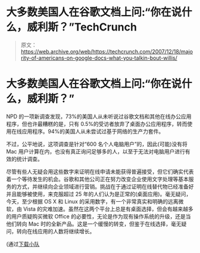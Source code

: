 # 大多数美国人在谷歌文档上问:“你在说什么，威利斯？”TechCrunch

> 原文：<https://web.archive.org/web/https://techcrunch.com/2007/12/18/majority-of-americans-on-google-docs-what-you-talkin-bout-willis/>

# 大多数美国人在谷歌文档上问:“你在说什么，威利斯？”

NPD 的一项新调查发现，73%的美国人从未听说过谷歌文档和其他在线办公应用程序，但也许最糟糕的是，只有 0.5%的受访者放弃了桌面办公应用程序，转而使用在线应用程序。94%的美国人从未尝试过基于网络的生产力套件。

不过，公平地说，这项调查是针对“600 名个人电脑用户”的，因此(可能)没有将 Mac 用户计算在内，也没有真正询问足够多的人，以至于无法对电脑用户进行有效的统计调查。

尽管有些人无疑会用这些数字来证明在线申请未能获得普遍接受，但它们确实代表着一个等待发生的机会。谷歌和其他公司正在努力改变企业使用文字处理等基本服务的方式，并继续向企业领域进行营销。挑战在于通过证明在线替代物已经准备好并且能够被使用，来克服超过 25 年的人们认为是正常的(桌面应用)。毫无疑问，今天，至少根据 OS X 和 Linux 的采用数字，有一个非常真实和明确的远离微软，由 Vista 的灾难加速。虽然在这两个平台上总是有桌面选择，但会有越来越多的用户质疑购买微软 Office 的必要性，无论是作为现有操作系统的升级，还是当他们转向 Mac 时的全新产品。这是一个缓慢的转变，但鉴于在线选择，毫无疑问，转向在线应用的人数将继续增长。

(通过[下载小队](https://web.archive.org/web/20221207212257/http://www.downloadsquad.com/2007/12/17/study-73-of-americans-have-never-heard-of-google-docs/)